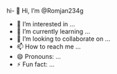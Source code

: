 hi- 👋 Hi, I’m @Romjan234g
- 👀 I’m interested in ...
- 🌱 I’m currently learning ...
- 💞️ I’m looking to collaborate on ...
- 📫 How to reach me ...
- 😄 Pronouns: ...
- ⚡ Fun fact: ...

<!---
Romjan234g/Romjan234g is a ✨ special ✨ repository because its `README.md` (this file) appears on your GitHub profile.
You can click the Preview link to take a look at your changes.
--->
